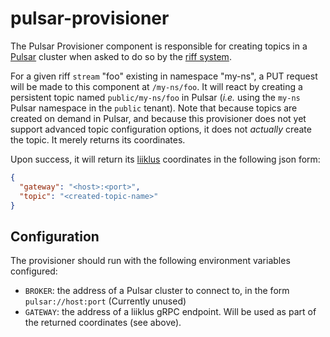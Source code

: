 # pulsar-provisioner

The Pulsar Provisioner component is responsible for creating
topics in a [Pulsar](https://pulsar.apache.org/) cluster when asked to do so by the 
[riff system](https://github.com/projectriff/system).

For a given riff `stream` "foo" existing in namespace "my-ns",
a PUT request will be made to this component at `/my-ns/foo`.
It will react by creating a persistent topic named `public/my-ns/foo`
in Pulsar (_i.e._ using the `my-ns` Pulsar namespace in the `public` tenant).
Note that because topics are created on demand in Pulsar, and because
this provisioner does not yet support advanced topic configuration options,
it does not _actually_ create the topic. It merely returns its coordinates.

Upon success,
it will return its [liiklus](https://github.com/bsideup/liiklus)
coordinates in the following json form:
```json
{
  "gateway": "<host>:<port>",
  "topic": "<created-topic-name>"
}
```

## Configuration
The provisioner should run with the following environment variables
configured:

* `BROKER`: the address of a Pulsar cluster to connect to, in the form `pulsar://host:port` (Currently unused)
* `GATEWAY`: the address of a liiklus gRPC endpoint. Will be used as part
of the returned coordinates (see above).

